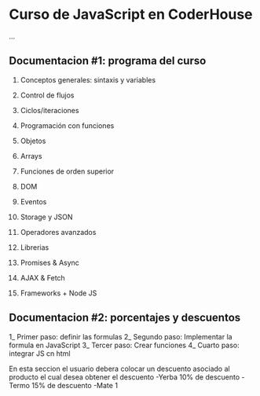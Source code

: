 # Curso de JavaScript en CoderHouse


...


## Documentacion #1: programa del curso

1. Conceptos generales: sintaxis y variables

2. Control de flujos

3. Ciclos/iteraciones
4. Programación con funciones
5. Objetos
6. Arrays
7. Funciones de orden superior
8. DOM
9. Eventos
10. Storage y JSON
12. Operadores avanzados
13. Librerias
14. Promises & Async
15. AJAX & Fetch
16. Frameworks + Node JS




## Documentacion #2:  porcentajes y descuentos

1_ Primer paso: definir las formulas
2_ Segundo paso: Implementar la formula en JavaScript
3_ Tercer paso: Crear funciones
4_ Cuarto paso: integrar JS cn html

En esta seccion el usuario debera colocar un descuento asociado al producto el cual desea obtener el descuento
-Yerba 10% de descuento
-Termo 15% de descuento
-Mate 1
